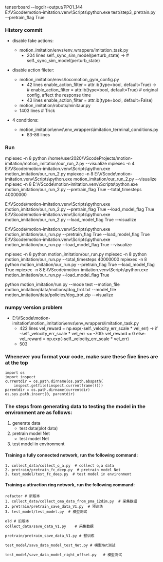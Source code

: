 
tensorboard --logdir=output/PPO1_144    
E:\VScode\motion-imitation\.venv\Scripts\python.exe test/step3_pretrain.py --pretrain_flag True
### History commit
+ disable fake actions: 
    + motion_imitation/envs/env_wrappers/imitation_task.py
        +  204 lines self._sync_sim_model(perturb_state) -> &#35; self._sync_sim_model(perturb_state)


+ disable action fileter:
    + motion_imitation/envs/locomotion_gym_config.py
        +  42 lines enable_action_filter = attr.ib(type=bool, default=True) -> &#35; enable_action_filter = attr.ib(type=bool, default=True) &#35; original config, affect the response time
        +  43 lines enable_action_filter = attr.ib(type=bool, default=False)
    + motion_imitation/robots/minitaur.py
    + 1403 lines # Trick
+ 4 conditions:
    + motion_imitation\envs\env_wrappers\imitation_terminal_conditions.py
        + 83-86 lines

### Run  
mpiexec -n 8 python /home/user2020/VScodeProjects/motion-imitation/motion_imitation/our_run_2.py --visualize
mpiexec -n 4 E:\VScode\motion-imitation\.venv\Scripts\python.exe motion_imitation/our_run_2.py
mpiexec -n 8 E:\VScode\motion-imitation\.venv\Scripts\python.exe motion_imitation/our_run_2.py --visualize
mpiexec -n 8 E:\VScode\motion-imitation\.venv\Scripts\python.exe motion_imitation/our_run_2.py  --pretrain_flag True --total_timesteps 40000000

E:\VScode\motion-imitation\.venv\Scripts\python.exe motion_imitation/our_run_2.py --pretrain_flag True 
--load_model_flag True
E:\VScode\motion-imitation\.venv\Scripts\python.exe motion_imitation/our_run_2.py --load_model_flag True --visualize


E:\VScode\motion-imitation\.venv\Scripts\python.exe motion_imitation/our_run.py --pretrain_flag True --load_model_flag True
E:\VScode\motion-imitation\.venv\Scripts\python.exe motion_imitation/our_run.py --load_model_flag True --visualize

mpiexec -n 8 python motion_imitation/our_run.py
mpiexec -n 8 python motion_imitation/our_run.py --total_timesteps 40000000
mpiexec -n 8 python motion_imitation/our_run.py --pretrain_flag True --load_model_flag True
mpiexec -n 8 E:\VScode\motion-imitation\.venv\Scripts\python.exe motion_imitation/our_run.py  --load_model_flag True

python motion_imitation/run.py --mode test --motion_file motion_imitation/data/motions/dog_trot.txt --model_file motion_imitation/data/policies/dog_trot.zip --visualize

### numpy version problem
+ E:\VScode\motion-imitation\motion_imitation\envs\env_wrappers\imitation_task.py 
  + 422 lines     vel_reward = np.exp(-self._velocity_err_scale * vel_err) ->     if -self._velocity_err_scale * vel_err <= -700:
      vel_reward = 0
    else: 
      vel_reward = np.exp(-self._velocity_err_scale * vel_err)
  + 503


### Whenever you format your code, make sure these five lines are at the top
```
import os
import inspect
currentdir = os.path.dirname(os.path.abspath(
    inspect.getfile(inspect.currentframe())))
parentdir = os.path.dirname(currentdir)
os.sys.path.insert(0, parentdir)
```

### The steps from generating data to testing the model in the environment are as follows:
1. generate data
   - test data(plot data)
2. pretrain model Net
   - test model Net  
3. test model in environment
   
#### Training a fully connected network, run the following command:
```
1. collect_data/collect_o_a.py  # collect o,a data
2. pretrain/pretrain_fc_deep.py  # pretrain model Net
3. test_model/test_fc_deep.py  # test model in environment
```
#### Training a attraction ring network, run the following command:
```
refactor # 新版本
1. collect_data/collect_oma_data_from_pma_12dim.py  # 采集数据
2. pretrain/pretrain_save_data_V1.py  # 预训练
3. test_model/test_model.py  # 模型测试
```

```
old # 旧版本 
collect_data/save_data_V1.py    # 采集数据

pretrain/pretrain_save_data_V1.py # 预训练

test_model/sava_data_model_test_Net.py # 模型Net测试

test_model/save_data_model_right_offset.py   # 模型测试
```